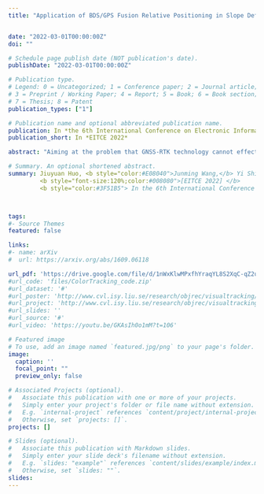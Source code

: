 ```yaml
---
title: "Application of BDS/GPS Fusion Relative Positioning in Slope Deformation Monitoring"


date: "2022-03-01T00:00:00Z"
doi: ""

# Schedule page publish date (NOT publication's date).
publishDate: "2022-03-01T00:00:00Z"

# Publication type.
# Legend: 0 = Uncategorized; 1 = Conference paper; 2 = Journal article;
# 3 = Preprint / Working Paper; 4 = Report; 5 = Book; 6 = Book section;
# 7 = Thesis; 8 = Patent
publication_types: ["1"]

# Publication name and optional abbreviated publication name.
publication: In *the 6th International Conference on Electronic Information Technology and Computer Engineering*
publication_short: In *EITCE 2022*

abstract: "Aiming at the problem that GNSS-RTK technology cannot effectively monitor landslides due to gross errors and high- frequency noise during landslide monitoring, a GNSS-RTK landslide monitoring system based on the improved Raida criterion(3σ) was designed. The system uses Raspberry Pi as the control core, uses GNSS-RTK technology to complete deformation data collection, and combines NB-IoT to achieve data transmission and cloud storage. In order to further improve the monitoring accuracy, real-time gross error detection and high-frequency noise removal method based on the improved Raida criterion(3σ) and Butterworth low-pass filtering is proposed, combined with edge computing devices to complete real-time data processing, and reduce the pressure of cloud computing. The experimental results show that the system's data transmission is reliable and efficient. After gross error elimination and noise processing, real-time deformation monitoring of 10 mm in the horizontal and elevation directions can be realized; at the same time, the monitoring error of the GNSS combined system is smaller than that of the GPS single system."

# Summary. An optional shortened abstract.
summary: Jiuyuan Huo, <b style="color:#E08040">Junming Wang,</b> Yi Shi</br> 
         <b style="font-size:120%;color:#008080">[EITCE 2022] </b> 
         <b style="color:#3F51B5"> In the 6th International Conference on Electronic Information Technology and Computer Engineering</b>



tags:
#- Source Themes
featured: false

links:
#- name: arXiv
#  url: https://arxiv.org/abs/1609.06118

url_pdf: 'https://drive.google.com/file/d/1nWxKlwMPxfhYraqYL8S2XqC-qZ2uiIXh/view?usp=sharing'
#url_code: 'files/ColorTracking_code.zip'
#url_dataset: '#'
#url_poster: 'http://www.cvl.isy.liu.se/research/objrec/visualtracking/colvistrack/CN_Tracking_CVPR14_poster.pdf'
#url_project: 'http://www.cvl.isy.liu.se/research/objrec/visualtracking/colvistrack/index.html'
#url_slides: ''
#url_source: '#'
#url_video: 'https://youtu.be/GKAsIh0o1mM?t=106'

# Featured image
# To use, add an image named `featured.jpg/png` to your page's folder. 
image:
  caption: ''
  focal_point: ""
  preview_only: false

# Associated Projects (optional).
#   Associate this publication with one or more of your projects.
#   Simply enter your project's folder or file name without extension.
#   E.g. `internal-project` references `content/project/internal-project/index.md`.
#   Otherwise, set `projects: []`.
projects: []

# Slides (optional).
#   Associate this publication with Markdown slides.
#   Simply enter your slide deck's filename without extension.
#   E.g. `slides: "example"` references `content/slides/example/index.md`.
#   Otherwise, set `slides: ""`.
slides:
---
```



